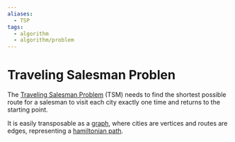 ```yaml
---
aliases:
  - TSP
tags:
  - algorithm
  - algorithm/problem
---
```


# Traveling Salesman Problen

The [Traveling Salesman Problem](https://wikipedia.org/wiki/travelling_salesman_problem) (TSM) needs to find the shortest possible route for a salesman to visit each city exactly one time and returns to the starting point.

It is easily transposable as a [graph](../../data/data-structure/graph.md), where cities are vertices and routes are edges, representing a [hamiltonian path](../../data/data-structure/graph.md#Eulerian%20vs.%20Hamiltonian).